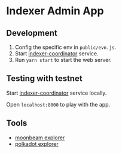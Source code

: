 # Indexer Admin App

## Development

1. Config the specific env in `public/evn.js`.
2. Start [indexer-coordinator](https://github.com/subquery/indexer-coordinator) service.
3. Run `yarn start` to start the web server.

## Testing with testnet

Start [indexer-coordinator](https://github.com/subquery/indexer-coordinator) service locally.

Open `localhost:8000` to play with the app.

## Tools

- [moonbeam explorer](https://moonbeam-explorer.netlify.app/?network=MoonbeamDevNode)
- [polkadot explorer](https://polkadot.js.org/apps/#/explorer)
